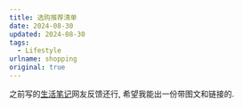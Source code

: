 ```yaml
---
title: 选购推荐清单
date: 2024-08-30
updated: 2024-08-30
tags:
  - Lifestyle
urlname: shopping
original: true
---
```

之前写的[生活笔记](/post/life-notes)网友反馈还行, 希望我能出一份带图文和链接的.
<!--more-->
<script>
  window.location.href = "/shopping";
</script>
